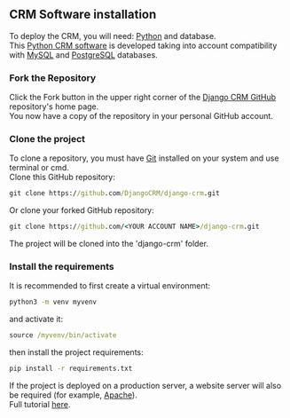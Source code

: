 ## CRM Software installation

To deploy the CRM, you will need: [Python](https://www.python.org/) and database.  
This [Python CRM software](https://github.com/DjangoCRM/django-crm/) is developed taking into account compatibility with [MySQL](https://www.mysql.com/) and [PostgreSQL](https://www.postgresql.org) databases.


### Fork the Repository

Click the Fork button in the upper right corner of the [Django CRM GitHub](https://github.com/DjangoCRM/django-crm/) repository's home page.  
You now have a copy of the repository in your personal GitHub account.

### Clone the project

To clone a repository, you must have [Git](https://git-scm.com/downloads) installed on your system and use terminal or cmd.  
Clone this GitHub repository:

```cmd
git clone https://github.com/DjangoCRM/django-crm.git
```

Or clone your forked GitHub repository:

```cmd
git clone https://github.com/<YOUR ACCOUNT NAME>/django-crm.git
```

The project will be cloned into the 'django-crm' folder.

### Install the requirements

It is recommended to first create a virtual environment:

```cmd
python3 -m venv myvenv
```

and activate it:

```cmd
source /myvenv/bin/activate
```

then install the project requirements:

```cmd
pip install -r requirements.txt
```

If the project is deployed on a production server, a website server will also be required
(for example, [Apache](https://httpd.apache.org/)).  
Full tutorial [here](https://docs.djangoproject.com/en/dev/topics/install/).